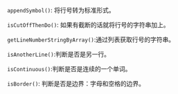 `appendSymbol()`: 将行号转为标准形式。  

`isCutOffThenDo()`: 如果有截断的话就将行号的字符串加上。

`getLineNumberStringByArray()`:通过列表获取行号的字符串。   

`isAnotherLine()`:判断是否是另一行。

`isContinuous()`:判断是否是连续的一个单词。

`isBorder()`: 判断是否是边界：字母和空格的边界。
